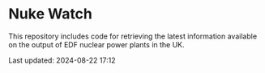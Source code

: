# Nuke Watch

This repository includes code for retrieving the latest information available on the output of EDF nuclear power plants in the UK.

Last updated: 2024-08-22 17:12